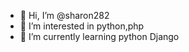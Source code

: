 - 👋 Hi, I’m @sharon282
- 👀 I’m interested in python,php
- 🌱 I’m currently learning python Django


<!---
sharon282/sharon282 is a ✨ special ✨ repository because its `README.md` (this file) appears on your GitHub profile.
You can click the Preview link to take a look at your changes.
--->
